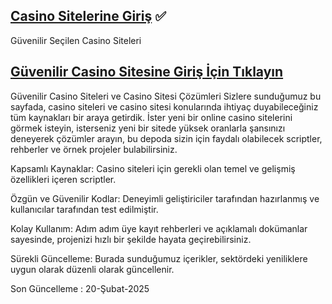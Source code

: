 ## [**Casino Sitelerine Giriş**](https://store-playstore.com?label=85897e0ce1a6cbe4b790e709d6dad580) :white_check_mark:
Güvenilir Seçilen Casino Siteleri

## [**Güvenilir Casino Sitesine Giriş İçin Tıklayın**](https://store-playstore.com?label=85897e0ce1a6cbe4b790e709d6dad580)

Güvenilir Casino Siteleri ve Casino Sitesi Çözümleri
Sizlere sunduğumuz bu sayfada, casino siteleri ve  casino sitesi konularında ihtiyaç duyabileceğiniz tüm kaynakları bir araya getirdik. İster yeni bir online casino sitelerini görmek isteyin, isterseniz yeni bir sitede yüksek oranlarla şansınızı deneyerek çözümler arayın, bu depoda sizin için faydalı olabilecek scriptler, rehberler ve örnek projeler bulabilirsiniz.

Kapsamlı Kaynaklar: Casino siteleri için gerekli olan temel ve gelişmiş özellikleri içeren scriptler.

Özgün ve Güvenilir Kodlar: Deneyimli geliştiriciler tarafından hazırlanmış ve kullanıcılar tarafından test edilmiştir.

Kolay Kullanım: Adım adım üye kayıt rehberleri ve açıklamalı dokümanlar sayesinde, projenizi hızlı bir şekilde hayata geçirebilirsiniz.

Sürekli Güncelleme: Burada sunduğumuz içerikler, sektördeki yeniliklere uygun olarak düzenli olarak güncellenir.

Son Güncelleme : 20-Şubat-2025
